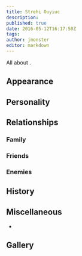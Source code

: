 ```yaml
---
title: Strehi Ouyiuc
description:
published: true
date: 2016-05-12T16:17:50Z
tags:
author: jmonster
editor: markdown
---
```


All about .

Appearance
----------

Personality
-----------

Relationships
-------------

### Family

### Friends

### Enemies

History
-------

Miscellaneous
-------------

-

Gallery
-------